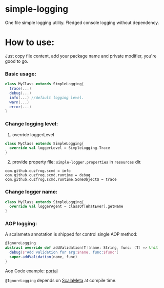 # simple-logging
One file simple logging utility. Fledged console logging without dependency.

# How to use:
Just copy file content, add your package name and private modifier, you're good to go.

### Basic usage:
```scala
class MyClass extends SimpleLogging{
  trace(...)
  debug(...)
  info(...) //default logging level.
  warn(...)
  error(...)
}
```

### Change logging level:
1. override loggerLevel
```scala
class MyClass extends SimpleLogging{
  override val loggerLevel = SimpleLogging.Trace
}
```

2. provide property file: `simple-logger.properties` in `resources` dir.
```properties
com.github.cuzfrog.scmd = info
com.github.cuzfrog.scmd.runtime = debug
com.github.cuzfrog.scmd.runtime.SomeObject$ = trace
```

### Change logger name:
```scala
class MyClass extends SimpleLogging{
  override val loggerAgent = classOf[WhatEver].getName
}
```

### AOP logging:
A scalameta annotation is shipped for control single AOP method:
```scala
@IgnoreLogging
abstract override def addValidation[T](name: String, func: (T) => Unit): Unit = {
  debug(s"Add validation for arg:$name, func:$func")
  super.addValidation(name, func)
}
```
Aop Code example: [portal](https://github.com/cuzfrog/scala-points/blob/master/README.md#11aop-in-scala)

`@IgnoreLogging` depends on [ScalaMeta](http://scalameta.org/) at compile time.